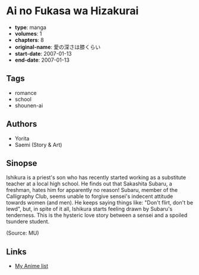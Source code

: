 # Ai no Fukasa wa Hizakurai

-   **type**: manga
-   **volumes**: 1
-   **chapters**: 8
-   **original-name**: 愛の深さは膝くらい
-   **start-date**: 2007-01-13
-   **end-date**: 2007-01-13

## Tags

-   romance
-   school
-   shounen-ai

## Authors

-   Yorita
-   Saemi (Story & Art)

## Sinopse

Ishikura is a priest's son who has recently started working as a substitute teacher at a local high school. He finds out that Sakashita Subaru, a freshman, hates him for apparently no reason! Subaru, member of the Calligraphy Club, seems unable to forgive sensei's indecent attitude towards women (and men). He keeps saying things like: "Don't flirt, don't be lewd", but, in spite of it all, Ishikura starts feeling drawn by Subaru's tenderness. This is the hysteric love story between a sensei and a spoiled tsundere student.

(Source: MU)

## Links

-   [My Anime list](https://myanimelist.net/manga/80297/Ai_no_Fukasa_wa_Hizakurai)
